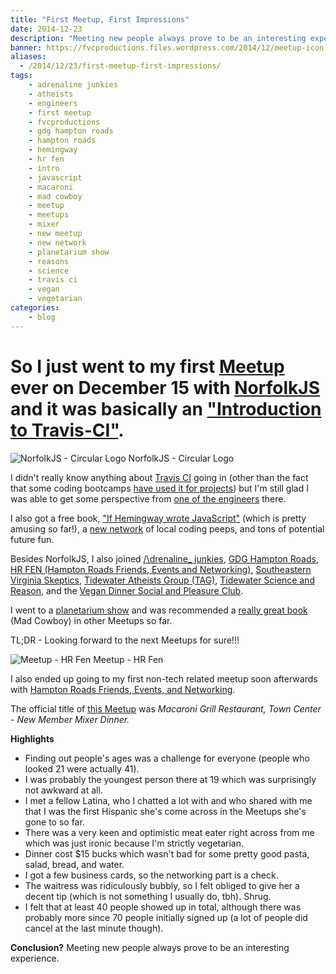 ```yaml
---
title: "First Meetup, First Impressions"
date: 2014-12-23
description: "Meeting new people always prove to be an interesting experience."
banner: https://fvcproductions.files.wordpress.com/2014/12/meetup-icon.png?w=1024&h=435&crop=1
aliases:
  - /2014/12/23/first-meetup-first-impressions/
tags:
    - adrenaline junkies
    - atheists
    - engineers
    - first meetup
    - fvcproductions
    - gdg hampton roads
    - hampton roads
    - hemingway
    - hr fen
    - intro
    - javascript
    - macaroni
    - mad cowboy
    - meetup
    - meetups
    - mixer
    - new meetup
    - new network
    - planetarium show
    - reasons
    - science
    - travis ci
    - vegan
    - vegetarian
categories:
    - blog
---
```


# So I just went to my first [Meetup](//meetup.com) ever on December 15 with [NorfolkJS](//www.meetup.com/NorfolkJS/) and it was basically an ["Introduction to Travis-CI"](//www.meetup.com/NorfolkJS/events/213364882/).

![NorfolkJS - Circular
Logo](//fvcproductions.files.wordpress.com/2015/11/norfolkjs1.png) NorfolkJS - Circular Logo

I didn't really know anything about [Travis CI](//travis-ci.org) going in (other than the fact that some coding bootcamps [have used it for projects](//github.com/hr-14-15/resources)) but I'm still glad I was able to get some perspective from [one of the engineers](//github.com/BanzaiMan) there.

I also got a free book, ["If Hemingway wrote JavaScript"](//www.nostarch.com/hemingwayjs) (which is pretty amusing so far!), a [new network](//757dev.org) of local coding peeps, and tons of potential future fun.

Besides NorfolkJS, I also joined [/\\drenaline\_ junkies](//www.meetup.com/Adrenaline_Junky/), [GDG Hampton Roads](//www.meetup.com/GDG-Hampton-Roads/), [HR FEN (Hampton Roads Friends, Events and Networking)](//www.meetup.com/HR-FEN/), [Southeastern Virginia Skeptics](//www.meetup.com/sevaskeptics/), [Tidewater Atheists Group (TAG)](//www.meetup.com/Tidewater-Atheists-Group/ 'TAG'), [Tidewater Science and Reason](//www.meetup.com/Tidewater-Science-and-Reason/), and the [Vegan Dinner Social and Pleasure Club](//www.meetup.com/Vegan-Dinner-Social-and-Pleasure-Club/).

I went to a [planetarium show](//sci.odu.edu/physics/planetarium/home.html) and was recommended a [really great book](//www.amazon.com/MAD-COWBOY-Plain-Cattle-Rancher/dp/0684854465) (Mad Cowboy) in other Meetups so far.

TL;DR - Looking forward to the next Meetups for sure!!!

![Meetup - HR
Fen](//fvcproductions.files.wordpress.com/2015/06/1433270063_featured.png) Meetup - HR Fen

I also ended up going to my first non-tech related meetup soon afterwards with [Hampton Roads Friends, Events, and Networking](//www.meetup.com/HR-FEN 'Meetup - HR FEN').

The official title of [this Meetup](//www.meetup.com/HR-FEN/events/219360131/) was _Macaroni Grill Restaurant, Town Center - New Member Mixer Dinner._

**Highlights**

* Finding out people's ages was a challenge for everyone (people who looked 21 were actually 41).
* I was probably the youngest person there at 19 which was surprisingly not awkward at all.
* I met a fellow Latina, who I chatted a lot with and who shared with me that I was the first Hispanic she's come across in the Meetups she's gone to so far.
* There was a very keen and optimistic meat eater right across from me which was just ironic because I'm strictly vegetarian.
* Dinner cost \$15 bucks which wasn't bad for some pretty good pasta, salad, bread, and water.
* I got a few business cards, so the networking part is a check.
* The waitress was ridiculously bubbly, so I felt obliged to give her a decent tip (which is not something I usually do, tbh). Shrug.
* I felt that at least 40 people showed up in total, although there was probably more since 70 people initially signed up (a lot of people did cancel at the last minute though).

**Conclusion?** Meeting new people always prove to be an interesting experience.
